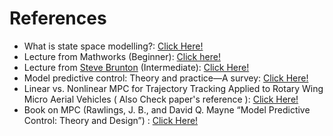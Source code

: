 # References

* What is state space modelling?: [Click Here!](http://web.mit.edu/2.14/www/Handouts/StateSpace.pdf)​
* Lecture from Mathworks (Beginner): [Click here!](https://in.mathworks.com/videos/understanding-model-predictive-control-part-1-why-use-mpc--1526484715269.html)​
* Lecture from [Steve Brunton](https://www.eigensteve.com/) (Intermediate): [Click Here!](https://youtu.be/YwodGM2eoy4)​
* Model predictive control: Theory and practice—A survey: [Click Here!](https://www.sciencedirect.com/science/article/pii/0005109889900022)​
* Linear vs. Nonlinear MPC for Trajectory Tracking Applied to Rotary Wing Micro Aerial Vehicles ( Also Check paper's reference ): [Click Here!](https://arxiv.org/pdf/1611.09240.pdf)​
* Book on MPC (Rawlings, J. B., and David Q. Mayne “Model Predictive Control: Theory and Design”) : [Click Here!](https://pdfs.semanticscholar.org/74ec/aa837079d2a4769eee4ac7951e33d52c8d2a.pdf)​

[  \
](https://gajena.gitbook.io/aerial-robotics/temp/gazebo-simulation-with-iris)
